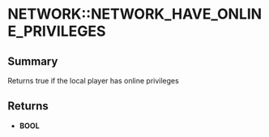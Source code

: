 # NETWORK::NETWORK_HAVE_ONLINE_PRIVILEGES

## Summary
Returns true if the local player has online privileges

## Returns
* **BOOL**